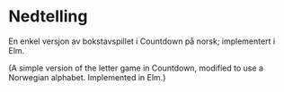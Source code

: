 # Nedtelling

En enkel versjon av bokstavspillet i Countdown på norsk; implementert i Elm.

(A simple version of the letter game in Countdown, modified to use
a Norwegian alphabet. Implemented in Elm.)
